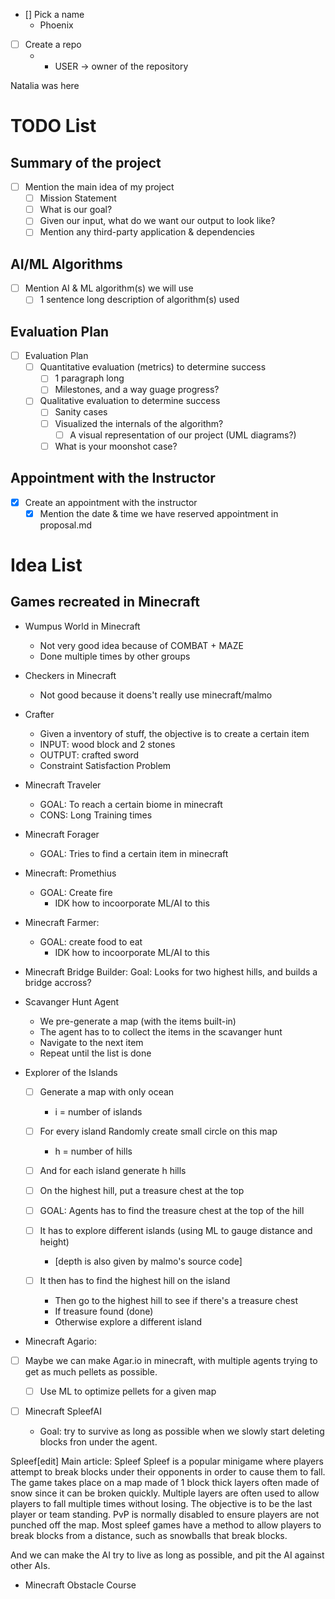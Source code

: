 - [] Pick a name
  - Phoenix
- [ ] Create a repo
  - - USER -> owner of the repository

Natalia was here

# TODO List

## Summary of the project

- [ ] Mention the main idea of my project
  - [ ] Mission Statement
  - [ ] What is our goal?
  - [ ] Given our input, what do we want our output to look like?
  - [ ] Mention any third-party application & dependencies

## AI/ML Algorithms

- [ ] Mention AI & ML algorithm(s) we will use
  - [ ] 1 sentence long description of algorithm(s) used

## Evaluation Plan

- [ ] Evaluation Plan
  - [ ] Quantitative evaluation (metrics) to determine success
    - [ ] 1 paragraph long
    - [ ] Milestones, and a way guage progress?
  - [ ] Qualitative evaluation to determine success
    - [ ] Sanity cases
    - [ ] Visualized the internals of the algorithm?
      - [ ] A visual representation of our project (UML diagrams?)
    - [ ] What is your moonshot case?

## Appointment with the Instructor

- [x] Create an appointment with the instructor
  - [x] Mention the date & time we have reserved appointment in proposal.md

# Idea List

## Games recreated in Minecraft

- Wumpus World in Minecraft

  - Not very good idea because of COMBAT + MAZE
  - Done multiple times by other groups

- Checkers in Minecraft

  - Not good because it doens't really use minecraft/malmo

- Crafter

  - Given a inventory of stuff, the objective is to create a certain item
  - INPUT: wood block and 2 stones
  - OUTPUT: crafted sword
  - Constraint Satisfaction Problem

- Minecraft Traveler

  - GOAL: To reach a certain biome in minecraft
  - CONS: Long Training times

- Minecraft Forager

  - GOAL: Tries to find a certain item in minecraft

- Minecraft: Promethius
  - GOAL: Create fire
    - IDK how to incoorporate ML/AI to this
- Minecraft Farmer:

  - GOAL: create food to eat
    - IDK how to incoorporate ML/AI to this

- Minecraft Bridge Builder:
  Goal: Looks for two highest hills, and builds a bridge accross?

- Scavanger Hunt Agent

  - We pre-generate a map (with the items built-in)
  - The agent has to to collect the items in the scavanger hunt
  - Navigate to the next item
  - Repeat until the list is done

- Explorer of the Islands

  - [ ] Generate a map with only ocean
    - i = number of islands
  - [ ] For every island Randomly create small circle on this map
    - h = number of hills
  - [ ] And for each island generate h hills
  - [ ] On the highest hill, put a treasure chest at the top

  - [ ] GOAL: Agents has to find the treasure chest at the top of the hill
  - [ ] It has to explore different islands (using ML to gauge distance and height)
    - [depth is also given by malmo's source code]
  - [ ] It then has to find the highest hill on the island
    - Then go to the highest hill to see if there's a treasure chest
    - If treasure found (done)
    - Otherwise explore a different island

- Minecraft Agario:
- [ ] Maybe we can make Agar.io in minecraft, with multiple agents trying to get as much pellets as possible.

  - [ ] Use ML to optimize pellets for a given map

- [ ] Minecraft SpleefAI
  - Goal: try to survive as long as possible when we slowly start deleting blocks fron under the agent.

Spleef[edit]
Main article: Spleef
Spleef is a popular minigame where players attempt to break blocks under their opponents in order to cause them to fall. The game takes place on a map made of 1 block thick layers often made of snow since it can be broken quickly. Multiple layers are often used to allow players to fall multiple times without losing. The objective is to be the last player or team standing. PvP is normally disabled to ensure players are not punched off the map. Most spleef games have a method to allow players to break blocks from a distance, such as snowballs that break blocks.

And we can make the AI try to live as long as possible, and pit the AI against other AIs.

- Minecraft Obstacle Course
